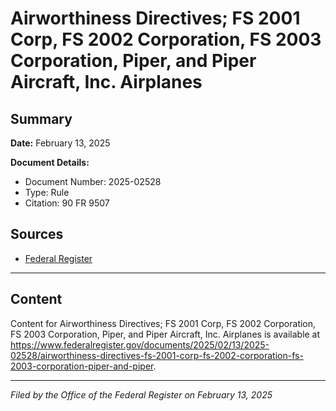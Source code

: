 # Airworthiness Directives; FS 2001 Corp, FS 2002 Corporation, FS 2003 Corporation, Piper, and Piper Aircraft, Inc. Airplanes

## Summary

**Date:** February 13, 2025

**Document Details:**
- Document Number: 2025-02528
- Type: Rule
- Citation: 90 FR 9507

## Sources
- [Federal Register](https://www.federalregister.gov/documents/2025/02/13/2025-02528/airworthiness-directives-fs-2001-corp-fs-2002-corporation-fs-2003-corporation-piper-and-piper)

---

## Content

Content for Airworthiness Directives; FS 2001 Corp, FS 2002 Corporation, FS 2003 Corporation, Piper, and Piper Aircraft, Inc. Airplanes is available at https://www.federalregister.gov/documents/2025/02/13/2025-02528/airworthiness-directives-fs-2001-corp-fs-2002-corporation-fs-2003-corporation-piper-and-piper.

---

*Filed by the Office of the Federal Register on February 13, 2025*
